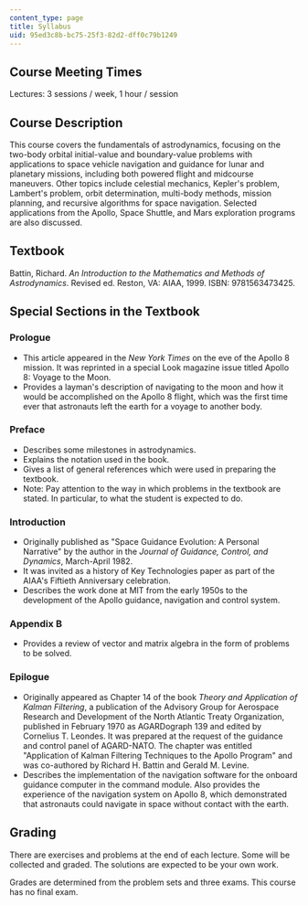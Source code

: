```yaml
---
content_type: page
title: Syllabus
uid: 95ed3c8b-bc75-25f3-82d2-dff0c79b1249
---
```


Course Meeting Times
--------------------

Lectures: 3 sessions / week, 1 hour / session

Course Description
------------------

This course covers the fundamentals of astrodynamics, focusing on the two-body orbital initial-value and boundary-value problems with applications to space vehicle navigation and guidance for lunar and planetary missions, including both powered flight and midcourse maneuvers. Other topics include celestial mechanics, Kepler's problem, Lambert's problem, orbit determination, multi-body methods, mission planning, and recursive algorithms for space navigation. Selected applications from the Apollo, Space Shuttle, and Mars exploration programs are also discussed.

Textbook
--------

Battin, Richard. _An Introduction to the Mathematics and Methods of Astrodynamics_. Revised ed. Reston, VA: AIAA, 1999. ISBN: 9781563473425.

Special Sections in the Textbook
--------------------------------

### Prologue

*   This article appeared in the _New York Times_ on the eve of the Apollo 8 mission. It was reprinted in a special Look magazine issue titled Apollo 8: Voyage to the Moon.
*   Provides a layman's description of navigating to the moon and how it would be accomplished on the Apollo 8 flight, which was the first time ever that astronauts left the earth for a voyage to another body.

### Preface

*   Describes some milestones in astrodynamics.
*   Explains the notation used in the book.
*   Gives a list of general references which were used in preparing the textbook.
*   Note: Pay attention to the way in which problems in the textbook are stated. In particular, to what the student is expected to do.

### Introduction

*   Originally published as "Space Guidance Evolution: A Personal Narrative" by the author in the _Journal of Guidance, Control, and Dynamics_, March-April 1982.
*   It was invited as a history of Key Technologies paper as part of the AIAA's Fiftieth Anniversary celebration.
*   Describes the work done at MIT from the early 1950s to the development of the Apollo guidance, navigation and control system.

### Appendix B

*   Provides a review of vector and matrix algebra in the form of problems to be solved.

### Epilogue

*   Originally appeared as Chapter 14 of the book _Theory and Application of Kalman Filtering_, a publication of the Advisory Group for Aerospace Research and Development of the North Atlantic Treaty Organization, published in February 1970 as AGARDograph 139 and edited by Cornelius T. Leondes. It was prepared at the request of the guidance and control panel of AGARD-NATO. The chapter was entitled "Application of Kalman Filtering Techniques to the Apollo Program" and was co-authored by Richard H. Battin and Gerald M. Levine.
*   Describes the implementation of the navigation software for the onboard guidance computer in the command module. Also provides the experience of the navigation system on Apollo 8, which demonstrated that astronauts could navigate in space without contact with the earth.

Grading
-------

There are exercises and problems at the end of each lecture. Some will be collected and graded. The solutions are expected to be your own work.

Grades are determined from the problem sets and three exams. This course has no final exam.